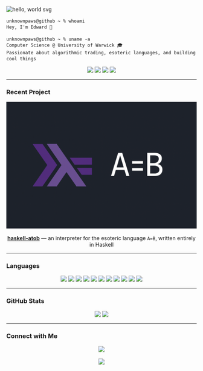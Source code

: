 <p align="left">
  <img src="https://readme-typing-svg.demolab.com?font=Fira+Code&size=24&pause=100&color=BB9AF7&width=435&lines=hello%2C+world" alt="hello, world svg" />
</p>


<div align="left">

```
unknownpaws@github ~ % whoami
Hey, I'm Edward 👋

unknownpaws@github ~ % uname -a
Computer Science @ University of Warwick 🎓
Passionate about algorithmic trading, esoteric languages, and building cool things
```

</div>

<p align="center">
  <img src="https://img.shields.io/badge/macOS-000000?style=for-the-badge&logo=apple&logoColor=white" />
  <img src="https://img.shields.io/badge/Neovim-57A143?style=for-the-badge&logo=neovim&logoColor=white" />
  <img src="https://img.shields.io/badge/Tmux-1BB91F?style=for-the-badge&logo=tmux&logoColor=white" />
  <img src="https://img.shields.io/badge/iTerm2-000000?style=for-the-badge&logo=iterm2&logoColor=white" />
</p>

---

### Recent Project

<p align="center">
  <a href="https://github.com/UnknownPaws/haskell-atob">
    <img src="https://github.com/UnknownPaws/haskell-atob/raw/main/banner.png" alt="haskell-atob banner" />
  </a>
</p>

<p align="center">
  <strong><a href="https://github.com/UnknownPaws/haskell-atob">haskell-atob</a></strong> — an interpreter for the esoteric language <code>A=B</code>, written entirely in Haskell
</p>

---

### Languages

<p align="center">
  <img src="https://cdn.jsdelivr.net/gh/devicons/devicon/icons/java/java-original.svg" width="40" />
  <img src="https://cdn.jsdelivr.net/gh/devicons/devicon/icons/python/python-original.svg" width="40" />
  <img src="https://cdn.jsdelivr.net/gh/devicons/devicon/icons/c/c-original.svg" width="40" />
  <img src="https://cdn.jsdelivr.net/gh/devicons/devicon/icons/cplusplus/cplusplus-original.svg" width="40" />
  <img src="https://cdn.jsdelivr.net/gh/devicons/devicon@latest/icons/csharp/csharp-original.svg" width="40" />        
  <img src="https://cdn.jsdelivr.net/gh/devicons/devicon/icons/javascript/javascript-original.svg" width="40" />
  <img src="https://cdn.jsdelivr.net/gh/devicons/devicon/icons/lua/lua-original.svg" width="40" />
  <img src="https://cdn.jsdelivr.net/gh/devicons/devicon/icons/haskell/haskell-original.svg" width="40" />
  <img src="https://cdn.jsdelivr.net/gh/devicons/devicon@latest/icons/mysql/mysql-original.svg" width="40" />
  <img src="https://cdn.jsdelivr.net/gh/devicons/devicon@latest/icons/sqlite/sqlite-original.svg" width="40" />
  <img src="https://cdn.jsdelivr.net/gh/devicons/devicon@latest/icons/ohmyzsh/ohmyzsh-original.svg" width="40" />        
</p>

---

### GitHub Stats

<p align="center">
  <img src="https://github-readme-stats.vercel.app/api/top-langs/?username=UnknownPaws&layout=compact&langs_count=4&exclude_repo=Edge-Detection,Console-Pokemon,P-NG,warwickplus,FRC1884-2023&theme=tokyonight" width="47%" />
  <img src="https://github-readme-streak-stats.herokuapp.com/?user=UnknownPaws&theme=tokyonight" width="47%" />
</p>

---

### Connect with Me

<p align="center">
  <a href="https://www.linkedin.com/in/edward-odwyer/" target="_blank">
    <img src="https://img.shields.io/badge/LinkedIn-Edward%20O'Dwyer-blue?style=for-the-badge&logo=linkedin" />
  </a>
</p>

<p align="center">
  <img src="https://capsule-render.vercel.app/api?type=waving&color=gradient&height=100&section=footer"/>
</p>

